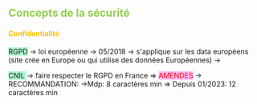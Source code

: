 ## <font color="#92d050">Concepts de la sécurité</font>

#### <font color="#ffc000">Confidentialité</font>

<span style="background:#affad1">RGPD</span>       -> loi européenne
		-> 05/2018
		-> s'applique sur les data européens (site crée en Europe ou qui utilise des données Européennes)
		-> 

<span style="background:#affad1">CNIL </span>        -> faire respecter le RGPD en France => <span style="background:#fdbfff"><font color="#ff0000">AMENDES</font></span>
		-> RECOMMANDATION: 
			->Mdp: 8 caractères min
				=> Depuis 01/2023: 12 caractères min

